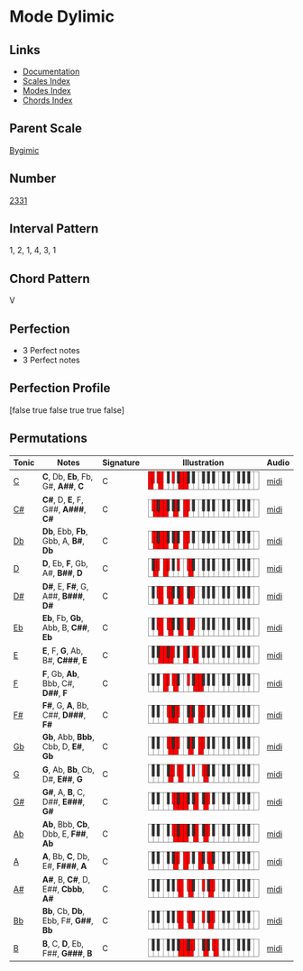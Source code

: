 # Mode Dylimic

## Links

- [Documentation](index.md)
- [Scales Index](Scales.md)
- [Modes Index](Modes.md)
- [Chords Index](Chords.md)

## Parent Scale

[Bygimic](ScaleBygimic.md)

## Number

[2331](https://ianring.com/musictheory/scales/2331)

## Interval Pattern

1, 2, 1, 4, 3, 1

## Chord Pattern

V

## Perfection

- 3 Perfect notes
- 3 Perfect notes

## Perfection Profile

[false true false true true false]

## Permutations

| Tonic | Notes | Signature | Illustration | Audio |
|-------|-------|-----------|--------------|-------|
| [C](ModeCNaturalDylimic.md) | **C**, Db, **Eb**, Fb, G#, **A##**, **C** | C | ![CNaturalDylimic](ModeCNaturalDylimic.png) | [midi](https://github.com/edipermadi/music/blob/main/docs/ModeCNaturalDylimic.mid?raw=true) |
| [C#](ModeCSharpDylimic.md) | **C#**, D, **E**, F, G##, **A###**, **C#** | C | ![CSharpDylimic](ModeCSharpDylimic.png) | [midi](https://github.com/edipermadi/music/blob/main/docs/ModeCSharpDylimic.mid?raw=true) |
| [Db](ModeDFlatDylimic.md) | **Db**, Ebb, **Fb**, Gbb, A, **B#**, **Db** | C | ![DFlatDylimic](ModeDFlatDylimic.png) | [midi](https://github.com/edipermadi/music/blob/main/docs/ModeDFlatDylimic.mid?raw=true) |
| [D](ModeDNaturalDylimic.md) | **D**, Eb, **F**, Gb, A#, **B##**, **D** | C | ![DNaturalDylimic](ModeDNaturalDylimic.png) | [midi](https://github.com/edipermadi/music/blob/main/docs/ModeDNaturalDylimic.mid?raw=true) |
| [D#](ModeDSharpDylimic.md) | **D#**, E, **F#**, G, A##, **B###**, **D#** | C | ![DSharpDylimic](ModeDSharpDylimic.png) | [midi](https://github.com/edipermadi/music/blob/main/docs/ModeDSharpDylimic.mid?raw=true) |
| [Eb](ModeEFlatDylimic.md) | **Eb**, Fb, **Gb**, Abb, B, **C##**, **Eb** | C | ![EFlatDylimic](ModeEFlatDylimic.png) | [midi](https://github.com/edipermadi/music/blob/main/docs/ModeEFlatDylimic.mid?raw=true) |
| [E](ModeENaturalDylimic.md) | **E**, F, **G**, Ab, B#, **C###**, **E** | C | ![ENaturalDylimic](ModeENaturalDylimic.png) | [midi](https://github.com/edipermadi/music/blob/main/docs/ModeENaturalDylimic.mid?raw=true) |
| [F](ModeFNaturalDylimic.md) | **F**, Gb, **Ab**, Bbb, C#, **D##**, **F** | C | ![FNaturalDylimic](ModeFNaturalDylimic.png) | [midi](https://github.com/edipermadi/music/blob/main/docs/ModeFNaturalDylimic.mid?raw=true) |
| [F#](ModeFSharpDylimic.md) | **F#**, G, **A**, Bb, C##, **D###**, **F#** | C | ![FSharpDylimic](ModeFSharpDylimic.png) | [midi](https://github.com/edipermadi/music/blob/main/docs/ModeFSharpDylimic.mid?raw=true) |
| [Gb](ModeGFlatDylimic.md) | **Gb**, Abb, **Bbb**, Cbb, D, **E#**, **Gb** | C | ![GFlatDylimic](ModeGFlatDylimic.png) | [midi](https://github.com/edipermadi/music/blob/main/docs/ModeGFlatDylimic.mid?raw=true) |
| [G](ModeGNaturalDylimic.md) | **G**, Ab, **Bb**, Cb, D#, **E##**, **G** | C | ![GNaturalDylimic](ModeGNaturalDylimic.png) | [midi](https://github.com/edipermadi/music/blob/main/docs/ModeGNaturalDylimic.mid?raw=true) |
| [G#](ModeGSharpDylimic.md) | **G#**, A, **B**, C, D##, **E###**, **G#** | C | ![GSharpDylimic](ModeGSharpDylimic.png) | [midi](https://github.com/edipermadi/music/blob/main/docs/ModeGSharpDylimic.mid?raw=true) |
| [Ab](ModeAFlatDylimic.md) | **Ab**, Bbb, **Cb**, Dbb, E, **F##**, **Ab** | C | ![AFlatDylimic](ModeAFlatDylimic.png) | [midi](https://github.com/edipermadi/music/blob/main/docs/ModeAFlatDylimic.mid?raw=true) |
| [A](ModeANaturalDylimic.md) | **A**, Bb, **C**, Db, E#, **F###**, **A** | C | ![ANaturalDylimic](ModeANaturalDylimic.png) | [midi](https://github.com/edipermadi/music/blob/main/docs/ModeANaturalDylimic.mid?raw=true) |
| [A#](ModeASharpDylimic.md) | **A#**, B, **C#**, D, E##, **Cbbb**, **A#** | C | ![ASharpDylimic](ModeASharpDylimic.png) | [midi](https://github.com/edipermadi/music/blob/main/docs/ModeASharpDylimic.mid?raw=true) |
| [Bb](ModeBFlatDylimic.md) | **Bb**, Cb, **Db**, Ebb, F#, **G##**, **Bb** | C | ![BFlatDylimic](ModeBFlatDylimic.png) | [midi](https://github.com/edipermadi/music/blob/main/docs/ModeBFlatDylimic.mid?raw=true) |
| [B](ModeBNaturalDylimic.md) | **B**, C, **D**, Eb, F##, **G###**, **B** | C | ![BNaturalDylimic](ModeBNaturalDylimic.png) | [midi](https://github.com/edipermadi/music/blob/main/docs/ModeBNaturalDylimic.mid?raw=true) |
